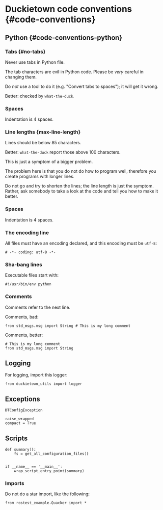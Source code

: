 # Duckietown code conventions {#code-conventions}


## Python {#code-conventions-python}

### Tabs {#no-tabs}

Never use tabs in Python file.

The tab characters are evil in Python code. Please be *very* careful in changing them.

Do *not* use a tool to do it (e.g. "Convert tabs to spaces"); it will get it wrong.

Better: checked by `what-the-duck`.

### Spaces

Indentation is 4 spaces.

### Line lengths {max-line-length}

Lines should be below 85 characters.

Better: `what-the-duck` report those above 100 characters.

This is just a symptom of a bigger problem.

The problem here is that you do not do how to program well,
therefore you create programs with longer lines.

Do not go and try to shorten the lines; the line length is just the symptom.
Rather, ask somebody to take a look at the code and tell you how to make it better.

### Spaces

Indentation is 4 spaces.


### The encoding line

All files must have an encoding declared, and this encoding must be `utf-8`:

    # -*- coding: utf-8 -*-

### Sha-bang lines

Executable files start with:

    #!/usr/bin/env python

### Comments

Comments refer to the next line.

Comments, bad:

    from std_msgs.msg import String # This is my long comment

Comments, better:

    # This is my long comment
    from std_msgs.msg import String


## Logging

For logging, import this logger:

    from duckietown_utils import logger

## Exceptions

    DTConfigException

    raise_wrapped
    compact = True


## Scripts


    def summary():
        fs = get_all_configuration_files()


    if __name__ == '__main__':
        wrap_script_entry_point(summary)

### Imports

Do not do a star import, like the following:

    from rostest_example.Quacker import *
